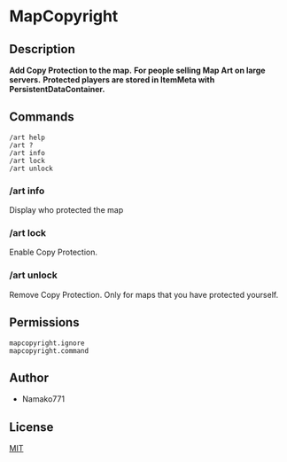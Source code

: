 # MapCopyright

## Description
**Add Copy Protection to the map.**
**For people selling Map Art on large servers.**
**Protected players are stored in ItemMeta with PersistentDataContainer.**

## Commands
```
/art help
/art ?
/art info
/art lock
/art unlock
```

### /art info
Display who protected the map

### /art lock
Enable Copy Protection.

### /art unlock
Remove Copy Protection.
Only for maps that you have protected yourself.

## Permissions
```
mapcopyright.ignore
mapcopyright.command
```

## Author
* Namako771

## License
[MIT](https://en.wikipedia.org/wiki/MIT_License)